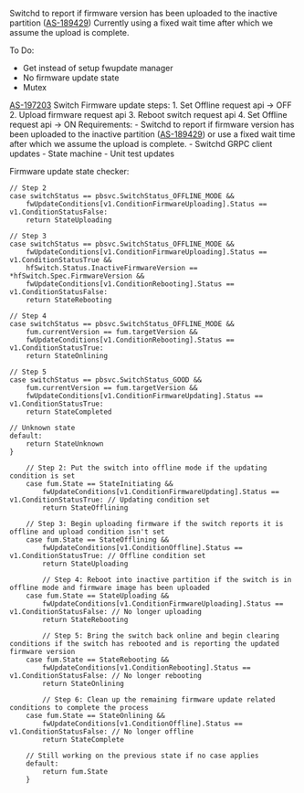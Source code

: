 Switchd to report if firmware version has been uploaded to the inactive partition ([AS-189429](https://jira.storage.hpecorp.net/browse/AS-189429 "Provide FW version for the secondary partition in ListSwitches/\"show switch\""))
Currently using a fixed wait time after which we assume the upload is complete.

To Do:
- Get instead of setup fwupdate manager
- No firmware update state
- Mutex

[AS-197203](https://jira.storage.hpecorp.net/browse/AS-197203)
	Switch Firmware update steps:
		1. Set Offline request api -> OFF
		2. Upload firmware request api
		3. Reboot switch request api
		4. Set Offline request api -> ON
	Requirements:
	- Switchd to report if firmware version has been uploaded to the inactive partition ([AS-189429](https://jira.storage.hpecorp.net/browse/AS-189429 "Provide FW version for the secondary partition in ListSwitches/\"show switch\"")) or use a fixed wait time after which we assume the upload is complete.
	- Switchd GRPC client updates
	- State machine
	- Unit test updates

Firmware update state checker:
```
// Step 2
case switchStatus == pbsvc.SwitchStatus_OFFLINE_MODE &&
	fwUpdateConditions[v1.ConditionFirmwareUploading].Status == v1.ConditionStatusFalse:
	return StateUploading

// Step 3
case switchStatus == pbsvc.SwitchStatus_OFFLINE_MODE &&
	fwUpdateConditions[v1.ConditionFirmwareUploading].Status == v1.ConditionStatusTrue &&
	hfSwitch.Status.InactiveFirmwareVersion == *hfSwitch.Spec.FirmwareVersion &&
	fwUpdateConditions[v1.ConditionRebooting].Status == v1.ConditionStatusFalse:
	return StateRebooting

// Step 4
case switchStatus == pbsvc.SwitchStatus_OFFLINE_MODE &&
	fum.currentVersion == fum.targetVersion &&
	fwUpdateConditions[v1.ConditionRebooting].Status == v1.ConditionStatusTrue:
	return StateOnlining

// Step 5
case switchStatus == pbsvc.SwitchStatus_GOOD &&
	fum.currentVersion == fum.targetVersion &&
	fwUpdateConditions[v1.ConditionFirmwareUpdating].Status == v1.ConditionStatusTrue:
	return StateCompleted

// Unknown state
default:
	return StateUnknown
}
```

```
	// Step 2: Put the switch into offline mode if the updating condition is set
	case fum.State == StateInitiating &&
		fwUpdateConditions[v1.ConditionFirmwareUpdating].Status == v1.ConditionStatusTrue: // Updating condition set
		return StateOfflining

	// Step 3: Begin uploading firmware if the switch reports it is offline and upload condition isn't set
	case fum.State == StateOfflining &&
		fwUpdateConditions[v1.ConditionOffline].Status == v1.ConditionStatusTrue: // Offline condition set
		return StateUploading

		// Step 4: Reboot into inactive partition if the switch is in offline mode and firmware image has been uploaded
	case fum.State == StateUploading &&
		fwUpdateConditions[v1.ConditionFirmwareUploading].Status == v1.ConditionStatusFalse: // No longer uploading
		return StateRebooting

		// Step 5: Bring the switch back online and begin clearing conditions if the switch has rebooted and is reporting the updated firmware version
	case fum.State == StateRebooting &&
		fwUpdateConditions[v1.ConditionRebooting].Status == v1.ConditionStatusFalse: // No longer rebooting
		return StateOnlining

		// Step 6: Clean up the remaining firmware update related conditions to complete the process
	case fum.State == StateOnlining &&
		fwUpdateConditions[v1.ConditionOffline].Status == v1.ConditionStatusFalse: // No longer offline
		return StateComplete

	// Still working on the previous state if no case applies
	default:
		return fum.State
	}
```